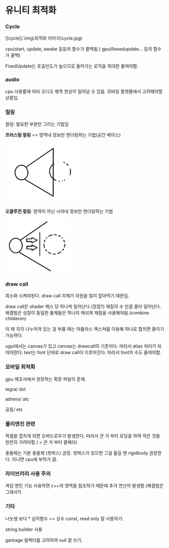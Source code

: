 # 유니티 최적화 

 

### Cycle  



![cycle](.\img\최적화 이미지\cycle.jpg)



cpu(start, update, awake 등등의 함수가 콜백됨.)  gpu(fiexedupdate… 등의 함수가 콜백) 

 

FixedUpdate는 호출빈도가 높으므로 들어가는 로직을 최대한 줄여야함.

 

 

### audio

 

cpu 사용률에 따라 오디오 병목 현상이 일어날 수 있음. 모바일 플랫폼에서 고려해야할 상황임. 

 

### 컬링 





컬링: 필요한 부분만 그리는 기법임



**프러스텀 컬링** => 영역내 정보만 렌더링하는 기법(공간 베이스) 

<img src=".\img\최적화 이미지\culing1.jpg" alt="culing1" style="zoom:50%;" />

**오클루전 컬링**: 영역이 아닌 시야내 정보만 렌더링하는 기법 

 



​                                                           <img src=".\img\최적화 이미지\culing2.jpg" alt="culing2" style="zoom:50%;" />

### **draw call** 

 

최소화 시켜야된다. draw call 자체가 자원을 많이 잡아먹기 때문임. 

draw call은 shader 패스 당 하나씩 일어난다.(정점?) 재질의 수 만큼 콜이 일어난다. 해결법은 성질이 동일한 물체들은 하나의 메쉬와 재질을 사용해야됨.(combine childeren) 

 

이 때 각각 나누어져 있는 걸 부를 때는 아틀라스 텍스쳐를 이용해 하나로 합치면 줄이기 가능하다. 

 

ugui에서는 canvas가 있고 canvas는 drawcall의 기준이다. 따라서 atlas 처리가 되어야한다. text는 font 단위로 draw call이 이루어진다. 따라서 font의 수도 줄여야함. 

 

 

### 모바일 최적화 

 

gpu 제조사에서 권장하는 확장 파일이 존재.

 tegra/ dxt

 adreno/ atc 

공동/ etc 

 

 

### 물리엔진 관련 

 

픽셀을 겹치게 되면 오버드로우가 발생한다. 따라서 큰 거 부터 로딩을 하여 작은 것을 완전히 가려야함.( = 큰 거 부터 콜해라)



충돌체는 기본 충돌체 (힛박스) 권장. 힛박스가 있으면 그걸 옮길 땐 rigidbody 권장한다. 아니면 cpu에 부하가 큼. 

 

### 라이브러리 사용 주의 

 

게임 엔진 기능 사용하면 c++의 영역을 참조하기 때문에 추가 연산이 발생함.(해결법은 그래서?) 

 

### 기타

나눗셈 보다 * 삼각함수 => 상수 const, read only 잘 사용하기. 

string builder 사용

garbage 컬렉터를 고려하여 null 잘 쓰기.



